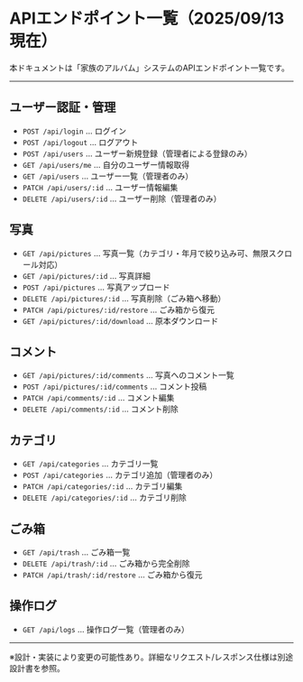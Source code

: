 # APIエンドポイント一覧（2025/09/13 現在）

本ドキュメントは「家族のアルバム」システムのAPIエンドポイント一覧です。

---

## ユーザー認証・管理
- `POST /api/login` … ログイン
- `POST /api/logout` … ログアウト
- `POST /api/users` … ユーザー新規登録（管理者による登録のみ）
- `GET /api/users/me` … 自分のユーザー情報取得
- `GET /api/users` … ユーザー一覧（管理者のみ）
- `PATCH /api/users/:id` … ユーザー情報編集
- `DELETE /api/users/:id` … ユーザー削除（管理者のみ）

## 写真
- `GET /api/pictures` … 写真一覧（カテゴリ・年月で絞り込み可、無限スクロール対応）
- `GET /api/pictures/:id` … 写真詳細
- `POST /api/pictures` … 写真アップロード
- `DELETE /api/pictures/:id` … 写真削除（ごみ箱へ移動）
- `PATCH /api/pictures/:id/restore` … ごみ箱から復元
- `GET /api/pictures/:id/download` … 原本ダウンロード

## コメント
- `GET /api/pictures/:id/comments` … 写真へのコメント一覧
- `POST /api/pictures/:id/comments` … コメント投稿
- `PATCH /api/comments/:id` … コメント編集
- `DELETE /api/comments/:id` … コメント削除

## カテゴリ
- `GET /api/categories` … カテゴリ一覧
- `POST /api/categories` … カテゴリ追加（管理者のみ）
- `PATCH /api/categories/:id` … カテゴリ編集
- `DELETE /api/categories/:id` … カテゴリ削除

## ごみ箱
- `GET /api/trash` … ごみ箱一覧
- `DELETE /api/trash/:id` … ごみ箱から完全削除
- `PATCH /api/trash/:id/restore` … ごみ箱から復元

## 操作ログ
- `GET /api/logs` … 操作ログ一覧（管理者のみ）

---

※設計・実装により変更の可能性あり。詳細なリクエスト/レスポンス仕様は別途設計書を参照。
